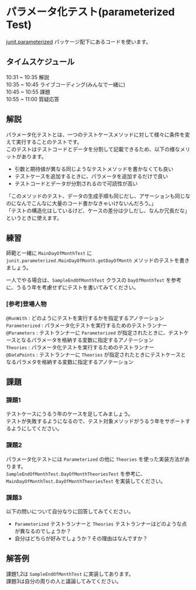 # パラメータ化テスト(parameterized Test)
[junit.parameterized](https://github.com/Null-PE/JavaPlayground/tree/master/src/main/java/junit/parameterized) パッケージ配下にあるコードを使います。  

## タイムスケジュール
10:31 ~ 10:35 解説  
10:35 ~ 10:45 ライブコーディング(みんなで一緒に)  
10:45 ~ 10:55 課題  
10:55 ~ 11:00 質疑応答  

## 解説
パラメータ化テストとは、一つのテストケースメソッドに対して様々に条件を変えて実行することのテストです。  
このテストはテストコードとデータを分割して記載できるため、以下の様なメリットがあります。
- 引数と期待値が異なる同じようなテストメソッドを書かなくても良い
- テストケースを追加するときに、パラメータを追加するだけで良い
- テストコードとデータが分割されるので可読性が高い

「このメソッドのテスト、データの生成手順も同じだし、アサーションも同じなのになんでこんなに大量のコード書かなきゃいけないんだろう。」  
「テストの構造化はしているけど、ケースの差分は少しだし、なんか冗長だな」  
というときに使えます。

## 練習
師範と一緒に
`MainDayOfMonthTest` に`junit.parameterized.MainDayOfMonth.getDayOfMonth` メソッドのテストを書きましょう。

一人でやる場合は、`SampleEndOfMonthTest` クラスの `DayOfMonthTest` を参考に、うるう年を考慮せずにテストを書いてみてください。

### [参考]登場人物
`@RunWith` : どのようにテストを実行するかを指定するアノテーション  
`Parameterized` : パラメータ化テストを実行するためのテストランナー  
`@Parameters` : テストランナーに `Parameterized` が指定されたときに、テストケースとなるパラメータを格納する変数に指定するアノテーション  
`Theories` : パラメータ化テストを実行するためのテストランナー  
`@DataPoints` : テストランナーに `Theories` が指定されたときにテストケースとなるパラメタを格納する変数に指定するアノテーション

## 課題
### 課題1
テストケースにうるう年のケースを足してみましょう。  
テストが失敗するようになるので、テスト対象メソッドがうるう年をサポートするようにしてください。

### 課題2
パラメータ化テストには `Parameterized` の他に `Theories` を使った実装方法があります。  
 `SampleEndOfMonthTest.DayOfMonthTheoriesTest` を参考に、`MainDayOfMonthTest.DayOfMonthTheoriesTest` を実装してください。

### 課題3
以下の問いについて自分なりに回答してみてください。  
- `Parameterized` テストランナーと `Theories` テストランナーはどのような点が異なるのでしょうか？  
- 自分はどちらが好みでしょうか？その理由はなんですか？  

## 解答例
課題1,2は `SampleEndOfMonthTest` に実装してあります。  
課題3は自分の周りの人と議論してみてください。
